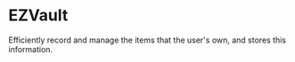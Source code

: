 # EZVault
Efficiently record and manage the items that the user's own, and stores this information.
